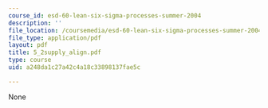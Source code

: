 ```yaml
---
course_id: esd-60-lean-six-sigma-processes-summer-2004
description: ''
file_location: /coursemedia/esd-60-lean-six-sigma-processes-summer-2004/a248da1c27a42c4a18c33898137fae5c_5_2supply_align.pdf
file_type: application/pdf
layout: pdf
title: 5_2supply_align.pdf
type: course
uid: a248da1c27a42c4a18c33898137fae5c

---
```

None